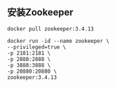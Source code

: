 ## 安装Zookeeper

```shell script
docker pull zookeeper:3.4.13

docker run -id --name zookeeper \
--privileged=true \
-p 2181:2181 \
-p 2888:2888 \
-p 3888:3888 \
-p 20880:20880 \
zookeeper:3.4.13
```

